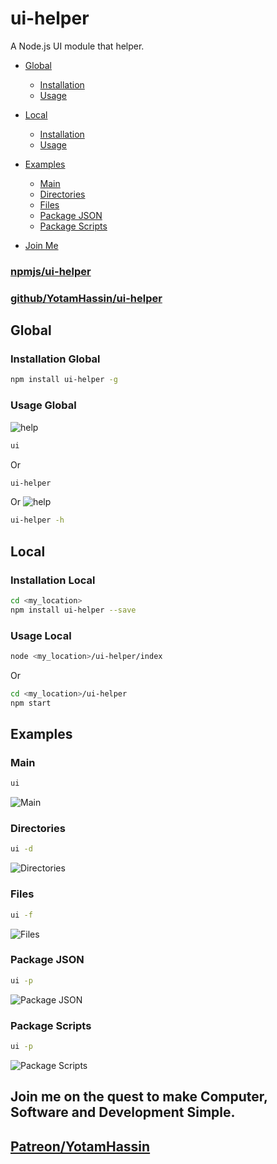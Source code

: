 
# ui-helper
A Node.js UI module that helper.
- [Global](#global)
    - [Installation](#installation-global)
    - [Usage](#usage-global)

- [Local](#local)
    - [Installation](#installation-local)
    - [Usage](#usage-local)

- [Examples](#examples)
    - [Main](#main)
    - [Directories](#directories)
    - [Files](#files)
    - [Package JSON](#package-json)
    - [Package Scripts](#package-scripts)

- [Join Me](#join-me-on-the-quest-to-make-computer-software-and-development-simple)

### [npmjs/ui-helper](https://www.npmjs.com/package/ui-helper)

### [github/YotamHassin/ui-helper](https://github.com/YotamHassin/ui-helper)

## Global

### Installation Global
```sh
npm install ui-helper -g
```

### Usage Global
![help](https://github.com/YotamHassin/ui-helper/blob/master/assets/help.PNG?raw=true)

```sh
ui
```
Or
```sh
ui-helper
```

Or
![help](https://github.com/YotamHassin/ui-helper/blob/master/assets/help.PNG?raw=true)
```sh
ui-helper -h
```
## Local

### Installation Local
```sh
cd <my_location>
npm install ui-helper --save
```

### Usage Local

```sh
node <my_location>/ui-helper/index
```
Or
```sh
cd <my_location>/ui-helper
npm start
```
## Examples
### Main
```sh
ui
```
![Main](https://github.com/YotamHassin/ui-helper/blob/master/assets/main.PNG?raw=true)

### Directories
```sh
ui -d
```
![Directories](https://github.com/YotamHassin/ui-helper/blob/master/assets/directories.PNG?raw=true)

### Files
```sh
ui -f
```
![Files](https://github.com/YotamHassin/ui-helper/blob/master/assets/files.PNG?raw=true)

### Package JSON
```sh
ui -p
```
![Package JSON](https://github.com/YotamHassin/ui-helper/blob/master/assets/package.PNG?raw=true)

### Package Scripts
```sh
ui -p
```
![Package Scripts](https://github.com/YotamHassin/ui-helper/blob/master/assets/packageScripts.PNG?raw=true)

## Join me on the quest to make Computer, Software and Development Simple.

## [Patreon/YotamHassin](https://www.patreon.com/YotamHassin)
